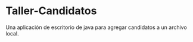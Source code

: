 # Taller-Candidatos
Una aplicación de escritorio de java para agregar candidatos a un archivo local.
